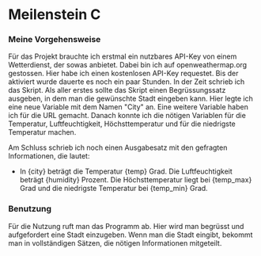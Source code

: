 # Meilenstein C

### Meine Vorgehensweise

Für das Projekt brauchte ich erstmal ein nutzbares API-Key von einem Wetterdienst, der sowas anbietet. Dabei bin ich auf openweathermap.org gestossen. Hier habe ich einen kostenlosen API-Key requestet. Bis der aktiviert wurde dauerte es noch ein paar Stunden. In der Zeit schrieb ich das Skript. Als aller erstes sollte das Skript einen Begrüssungssatz ausgeben, in dem man die gewünschte Stadt eingeben kann. Hier legte ich eine neue Variable mit dem Namen "City" an. Eine weitere Variable haben ich für die URL gemacht. Danach konnte ich die nötigen Variablen für die Temperatur, Luftfeuchtigkeit, Höchsttemperatur und für die niedrigste Temperatur machen.

Am Schluss schrieb ich noch einen Ausgabesatz mit den gefragten Informationen, die lautet: 
- In {city} beträgt die Temperatur {temp} Grad. Die Luftfeuchtigkeit beträgt {humidity} Prozent. Die Höchsttemperatur liegt bei {temp_max} Grad und die niedrigste Temperatur bei {temp_min} Grad.

### Benutzung

Für die Nutzung ruft man das Programm ab. Hier wird man begrüsst und aufgefordert eine Stadt einzugeben. Wenn man die Stadt eingibt, bekommt man in vollständigen Sätzen, die nötigen Informationen mitgeteilt.